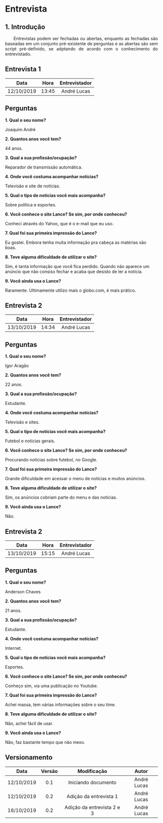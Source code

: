 # Entrevista

## 1. Introdução

<p align="justify">&emsp;&emsp;Entrevistas podem ser fechadas ou abertas, enquanto as fechadas são baseadas em um conjunto pré-existente de perguntas e as abertas são sem script pré-definido, se adptando de acordo com o conhecimento do entrevistado.</p>

## Entrevista 1

| Data | Hora | Entrevistador |
|  :------: | :------: |  :------: |
| 12/10/2019 | 13:45 | André Lucas |

## Perguntas

**1. Qual o seu nome?**

Joaquim André

**2. Quantos anos você tem?**

44 anos.

**3. Qual a sua profissão/ocupação?**

Reparador de transmissão automática.

**4. Onde você costuma acompanhar notícias?**

Televisão e site de notícias.

**5. Qual o tipo de notícias você mais acompanha?**

Sobre política e esportes.

**6. Você conhece o site Lance? Se sim, por onde conheceu?**

Conheci através do Yahoo, que é o e-mail que eu uso.

**7. Qual foi sua primeira impressão do Lance?**

Eu gostei. Embora tenha muita informação pra cabeça as matérias são boas.

**8. Teve alguma dificuldade de utilizar o site?**

Sim, é tanta informação que você fica perdido. Quando não aparece um anúncio que não consiso fechar e acaba que desisto de ler a notícia.

**9. Você ainda usa o Lance?**

Raramente. Ultimamente utilizo mais o globo.com, é mais prático.

## Entrevista 2

| Data | Hora | Entrevistador |
|  :------: | :------: |  :------: |
| 13/10/2019 | 14:34 | André Lucas |

## Perguntas

**1. Qual o seu nome?**

Igor Aragão

**2. Quantos anos você tem?**

22 anos.

**3. Qual a sua profissão/ocupação?**

Estudante.

**4. Onde você costuma acompanhar notícias?**

Televisão e sites.

**5. Qual o tipo de notícias você mais acompanha?**

Futebol e notícias gerais.

**6. Você conhece o site Lance? Se sim, por onde conheceu?**

Procurando notícias sobre futebol, no Google.

**7. Qual foi sua primeira impressão do Lance?**

Grande dificuldade em acessar o menu de notícias e muitos anúncios.

**8. Teve alguma dificuldade de utilizar o site?**

Sim, os anúncios cobriam parte do menu e das notícias.

**9. Você ainda usa o Lance?**

Não.

## Entrevista 2

| Data | Hora | Entrevistador |
|  :------: | :------: |  :------: |
| 13/10/2019 | 15:15 | André Lucas |

## Perguntas

**1. Qual o seu nome?**

Anderson Chaves

**2. Quantos anos você tem?**

21 anos.

**3. Qual a sua profissão/ocupação?**

Estudante.

**4. Onde você costuma acompanhar notícias?**

Internet.

**5. Qual o tipo de notícias você mais acompanha?**

Esportes.

**6. Você conhece o site Lance? Se sim, por onde conheceu?**

Conheço sim, via uma publicação no Youtube.

**7. Qual foi sua primeira impressão do Lance?**

Achei massa, tem várias informações sobre o seu time.

**8. Teve alguma dificuldade de utilizar o site?**

Não, achei fácil de usar.

**9. Você ainda usa o Lance?**

Não, faz bastante tempo que não mexo.

## Versionamento

| Data | Versão | Modificação | Autor |
|  :------: | :------: | :------: | :------: |
| 12/10/2019 | 0.1 | Iniciando documento | André Lucas |
| 12/10/2019 | 0.2 | Adição da entrevista 1 | André Lucas |
| 16/10/2019 | 0.2 | Adição da entrevista 2 e 3| André Lucas |
